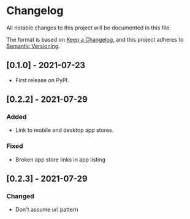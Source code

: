 # Changelog
All notable changes to this project will be documented in this file.

The format is based on [Keep a Changelog](https://keepachangelog.com/en/1.0.0/),
and this project adheres to [Semantic Versioning](https://semver.org/spec/v2.0.0.html).

## [0.1.0] - 2021-07-23
* First release on PyPI.


## [0.2.2] - 2021-07-29
### Added
- Link to mobile and desktop app stores.

### Fixed
- Broken app store links in app listing


## [0.2.3] - 2021-07-29

### Changed
- Don't assume url pattern
